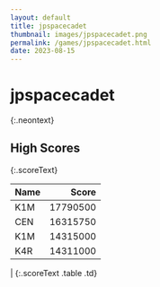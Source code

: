 ```yaml
---
layout: default
title: jpspacecadet
thumbnail: images/jpspacecadet.png
permalink: /games/jpspacecadet.html
date: 2023-08-15
---
```


# jpspacecadet 
{:.neontext}

## High Scores 
{:.scoreText}

| Name | Score | 
| :---- | ----: | 
| K1M | 17790500 | 
| CEN | 16315750 | 
| K1M | 14315000 | 
| K4R | 14311000 | 
| 
{:.scoreText .table .td}